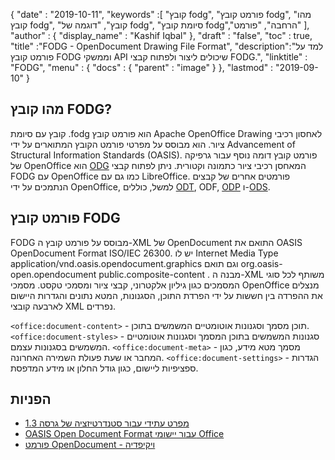 {
  "date" : "2019-10-11",
  "keywords" :[ "קובץ fodg", "פורמט קובץ fodg", "מהו קובץ fodg", "קובץ", "דוגמה של fodg", "סיומת קובץ fodg","הרחבה", "פורמט" ],
  "author" : {
    "display_name" : "Kashif Iqbal"
},
  "draft" : "false",
  "toc" : true,
  "title" :"FODG - OpenDocument Drawing File Format",
  "description":"למד על פורמט קובץ FODG וממשקי API שיכולים ליצור ולפתוח קבצי FODG.",
  "linktitle" : "FODG",
  "menu" : {
    "docs" : {
      "parent" : "image"
}
},
  "lastmod" : "2019-09-10"
}

## מהו קובץ FODG?

קובץ עם סיומת .fodg הוא פורמט קובץ Apache OpenOffice Drawing לאחסון רכיבי ציור. הוא מבוסס על מפרטי פורמט הקובץ המתוארים על ידי Advancement of Structural Information Standards (OASIS). פורמט קובץ דומה נוסף עבור גרפיקה של OpenOffice הוא [ODG](/he/image/odg/) המאחסן רכיבי ציור כתמונה וקטורית. ניתן לפתוח קבצי FODG עם OpenOffice כמו גם עם LibreOffice. פורמטים אחרים של קבצים הנתמכים על ידי OpenOffice, למשל, כוללים [ODT](/he/word-processing/odt/), ODF, [ODP](/he/presentation/odp/) ו-[ODS](/he/spreadsheet/ods/).

## פורמט קובץ FODG

FODG מבוסס על פורמט קובץ ה-XML של OpenDocument התואם את OASIS OpenDocument Format ISO/IEC 26300. יש לו Internet Media Type application/vnd.oasis.opendocument.graphics וגם תואם org.oasis-open.opendocument public.composite-content . מבנה ה-XML משותף לכל סוגי המסמכים כגון גיליון אלקטרוני, קבצי ציור ומסמכי טקסט. מסמכי OpenOffice מנצלים את ההפרדה בין חששות על ידי הפרדת התוכן, הסגנונות, המטא נתונים והגדרות היישום לארבעה קובצי XML נפרדים.

`<office:document-content>` - תוכן מסמך וסגנונות אוטומטיים המשמשים בתוכן.
`<office:document-styles>` - סגנונות המשמשים בתוכן המסמך וסגנונות אוטומטיים המשמשים בסגנונות עצמם.
`<office:document-meta>` - מסמך מטא מידע, כגון המחבר או שעת פעולת השמירה האחרונה.
`<office:document-settings>` - הגדרות ספציפיות ליישום, כגון גודל החלון או מידע המדפסת.

## הפניות ##
* [מפרט עתידי עבור סטנדרטיזציה של גרסה 1.3 ](https://docs.oasis-open.org/office/OpenDocument/v1.3/cs01/OpenDocument-v1.3-cs01.zip)
* [OASIS Open Document Format עבור יישומי Office](https://www.oasis-open.org/committees/tc_home.php?wg_abbrev=office)
* [פורמט OpenDocument - ויקיפדיה](https://en.wikipedia.org/wiki/OpenDocument)

